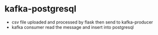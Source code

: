 # kafka-postgresql

- csv file uploaded and processed by flask then send to kafka-producer
- kafka consumer read the message and insert into postgresql
